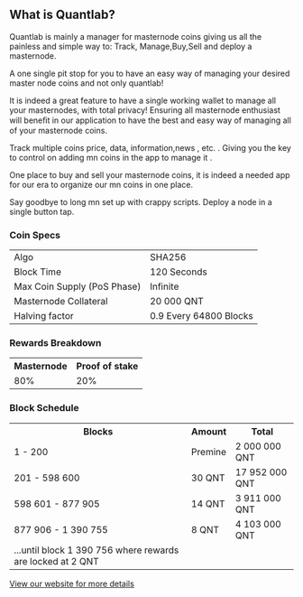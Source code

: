 <h2>What is Quantlab?</h2>
<p>
Quantlab is mainly a manager for masternode coins giving us all the painless
and simple way to: Track, Manage,Buy,Sell and deploy a masternode.
<p/>

<p>
A one single pit stop for you to have an easy way of managing your desired
master node coins and not only quantlab!
<p/>

<p>
It is indeed a great feature to have a single  working wallet to manage all
your masternodes, with total privacy! Ensuring all masternode enthusiast
will beneﬁt in our application to have the best and easy way of managing all
of your masternode coins.
<p/>
<p>
Track multiple coins price, data, information,news , etc. . Giving you the key
to control on adding mn coins in the app to manage it .
<p/>

<p>
One place to buy and sell your masternode coins, it is indeed a needed app
for our era to organize our mn coins in one place.
<p/>
<p>
Say goodbye to long mn set up with crappy scripts. Deploy a node in a single
button tap.
</p>

<h3>Coin Specs</h3>
<table>
<tbody><tr><td>Algo</td><td>SHA256</td></tr>
<tr><td>Block Time</td><td>120 Seconds</td></tr>
<tr><td>Max Coin Supply (PoS Phase)</td><td>Infinite</td></tr>
<tr><td>Masternode Collateral</td><td>20 000 QNT</td></tr>
<tr><td>Halving factor</td><td>0.9 Every 64800 Blocks</td></tr>
</tbody></table>
<h3>Rewards Breakdown</h3>
<table>
<tbody><tr><th>Masternode</th><th>Proof of stake</th></tr>
<tr><td>80%</td><td>20%</td></tr>
</tbody></table>
<h3>Block Schedule</h3>
<table>
<tbody><tr><th>Blocks</th><th>Amount</th><th>Total</th></tr>
<tr><td>1 - 200</td><td>Premine</td><td>2 000 000 QNT</td></tr>
<tr><td>201 - 598 600</td><td>30 QNT</td><td>17 952 000 QNT</td></tr>
<tr><td>598 601 - 877 905</td><td>14 QNT</td><td>3 911 000 QNT</td></tr>
<tr><td>877 906 - 1 390 755</td><td>8 QNT</td><td>4 103 000 QNT</td></tr>
<tr><td>...until block 1 390 756 where rewards are locked at 2 QNT</td></tr>
</tbody></table>

<a href="https://quantlabchain.co" title="Quantlab Website" target="_blank">View our website for more details</a>
